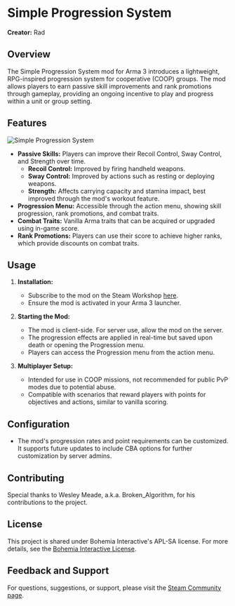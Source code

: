 # Simple Progression System

**Creator:** Rad

## Overview

The Simple Progression System mod for Arma 3 introduces a lightweight, RPG-inspired progression system for cooperative (COOP) groups. The mod allows players to earn passive skill improvements and rank promotions through gameplay, providing an ongoing incentive to play and progress within a unit or group setting.

## Features

![Simple Progression System](https://steamuserimages-a.akamaihd.net/ugc/1747940569850781754/9944F42D40A2787C156D352A3341AFAFE700230A/)

- **Passive Skills:** Players can improve their Recoil Control, Sway Control, and Strength over time.
  - **Recoil Control:** Improved by firing handheld weapons.
  - **Sway Control:** Improved by actions such as resting or deploying weapons.
  - **Strength:** Affects carrying capacity and stamina impact, best improved through the mod's workout feature.
- **Progression Menu:** Accessible through the action menu, showing skill progression, rank promotions, and combat traits.
- **Combat Traits:** Vanilla Arma traits that can be acquired or upgraded using in-game score.
- **Rank Promotions:** Players can use their score to achieve higher ranks, which provide discounts on combat traits.

## Usage

1. **Installation:**
   - Subscribe to the mod on the Steam Workshop [here](https://steamcommunity.com/sharedfiles/filedetails/?id=2488144867).
   - Ensure the mod is activated in your Arma 3 launcher.

2. **Starting the Mod:**
   - The mod is client-side. For server use, allow the mod on the server.
   - The progression effects are applied in real-time but saved upon death or opening the Progression menu.
   - Players can access the Progression menu from the action menu.

3. **Multiplayer Setup:**
   - Intended for use in COOP missions, not recommended for public PvP modes due to potential abuse.
   - Compatible with scenarios that reward players with points for objectives and actions, similar to vanilla scoring.

## Configuration

- The mod's progression rates and point requirements can be customized. It supports future updates to include CBA options for further customization by server admins.

## Contributing

Special thanks to Wesley Meade, a.k.a. Broken_Algorithm, for his contributions to the project.

## License

This project is shared under Bohemia Interactive's APL-SA license. For more details, see the [Bohemia Interactive License](https://www.bohemia.net/community/licenses/arma-public-license-share-alike).

## Feedback and Support

For questions, suggestions, or support, please visit the [Steam Community page](https://steamcommunity.com/sharedfiles/filedetails/?id=2508739277).
